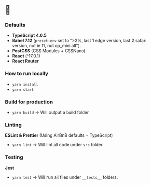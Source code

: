 # 🐲

### Defaults
- **TypeScript 4.0.5**
- **Babel 7.12** (`preset-env` set to ">2%, last 1 edge version, last 2 safari version, not ie 11, not op_mini all").
- **PostCSS** (CSS Modules + CSSNano)
- **React** (^17.0.1)
- **React Router**

### How to run locally
- `yarn install`
- `yarn start`

### Build for production
- `yarn build` -> Will output a build folder

### Linting
**ESLint & Prettier** (Using AirBnB defaults + TypeScript)
- `yarn lint` -> Will lint all code under `src` folder.

### Testing
**Jest**
- `yarn test` -> Will run all files under `__tests__` folders.
